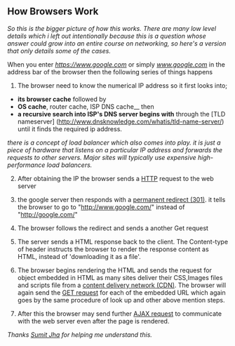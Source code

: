 ## How Browsers Work

_So this is the bigger picture of how this works. There are many low level details which i left out intentionally because this is a question whose answer could grow into an entire course on networking, so here's a version that only details some of the cases._ 

When you enter _https://www.google.com_ or simply _www.google.com_ in the address bar of the browser then the following series of things happens

1. The browser need to know the numerical IP address so it first looks into;
  * __its browser cache__ followed by
  * __OS cache__, router cache, ISP DNS cache__ then
  * __a recursive search into ISP's DNS server begins with__ through the [TLD nameserver] (http://www.dnsknowledge.com/whatis/tld-name-server/) until it finds the required ip address. 

  _there is a concept of load balancer which also comes into play. it is just a  piece of hardware that listens on a particular  IP address and forwards the requests to other servers. Major sites will  typically use expensive high-performance load balancers._

2. After obtaining the IP the browser sends a [HTTP](https://en.wikipedia.org/wiki/Hypertext_Transfer_Protocol) request to the web server

3. the google server then responds with a [permanent redirect (301)](https://support.google.com/webmasters/answer/93633?hl=en). it tells the browser to go to "http://www.google.com/" instead of "http://google.com/"

4. The browser follows the redirect and sends a another Get request

5. The server sends a HTML response back to the client. The Content-type of header instructs the browser to render the response content as HTML, instead of 'downloading it as a file'. 

6. The browser begins rendering the HTML and sends the request for object embedded in HTML as many sites deliver their CSS,Images files and scripts file from a [content delivery network (CDN)](http://www.webopedia.com/TERM/C/CDN.html). The browser will again send the [GET request](http://www.w3schools.com/tags/ref_httpmethods.asp) for each of the embedded URL which again goes by the same procedure of look up and other above mention steps.

7. After this the browser may send further [AJAX request](http://stackoverflow.com/questions/2130239/what-is-exactly-is-ajax-request-is-it-different-from-servlet-request) to communicate with the web server even after the page is rendered. 



_Thanks [Sumit Jha](https://www.quora.com/What-are-the-series-of-steps-that-happen-when-an-URL-is-requested-from-the-address-field-of-a-browser) for helping me understand this._

